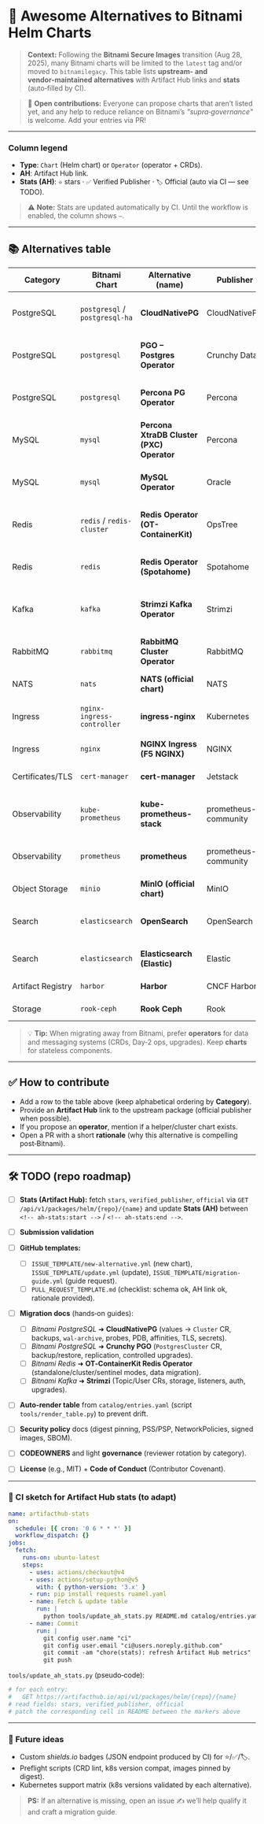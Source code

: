 # 🧭 Awesome Alternatives to Bitnami Helm Charts

> **Context:** Following the **Bitnami Secure Images** transition (Aug 28, 2025), many Bitnami charts will be limited to the `latest` tag and/or moved to `bitnamilegacy`. This table lists **upstream- and vendor‑maintained alternatives** with Artifact Hub links and **stats** (auto‑filled by CI).

> 🙌 **Open contributions:** Everyone can propose charts that aren’t listed yet, and any help to reduce reliance on Bitnami’s *"supra‑governance"* is welcome. Add your entries via PR!

---

### Column legend

* **Type**: `Chart` (Helm chart) or `Operator` (operator + CRDs).
* **AH**: Artifact Hub link.
* **Stats (AH)**: `⭐` stars · `✅` Verified Publisher · `🏷️` Official (auto via CI — see TODO).

> ⚠️ **Note:** Stats are updated automatically by CI. Until the workflow is enabled, the column shows `—`.

---

## 📚 Alternatives table

<!-- ah-stats:start -->

| Category          | Bitnami Chart                  | Alternative (name)                        | Publisher            | Type     | AH                                                                                                                                                                         | Stats (AH) | Notes                                                          |
| ----------------- | ------------------------------ | ----------------------------------------- | -------------------- | -------- | -------------------------------------------------------------------------------------------------------------------------------------------------------------------------- | ---------- | -------------------------------------------------------------- |
| PostgreSQL        | `postgresql` / `postgresql-ha` | **CloudNativePG**                         | CloudNativePG        | Operator | [https://artifacthub.io/packages/helm/cloudnative-pg/cloudnative-pg](https://artifacthub.io/packages/helm/cloudnative-pg/cloudnative-pg)                                   | —          | CNPG operator recommended for prod; `cluster` chart available. |
| PostgreSQL        | `postgresql`                   | **PGO – Postgres Operator**               | Crunchy Data         | Operator | [https://artifacthub.io/packages/olm/community-operators/postgresql](https://artifacthub.io/packages/olm/community-operators/postgresql)                                   | —          | Crunchy’s PGO operator.                                        |
| PostgreSQL        | `postgresql`                   | **Percona PG Operator**                   | Percona              | Operator | [https://artifacthub.io/packages/olm/community-operators/percona-postgresql-operator](https://artifacthub.io/packages/olm/community-operators/percona-postgresql-operator) | —          | Percona flavor (operator + CRDs).                              |
| MySQL             | `mysql`                        | **Percona XtraDB Cluster (PXC) Operator** | Percona              | Operator | [https://artifacthub.io/packages/helm/percona/pxc-operator](https://artifacthub.io/packages/helm/percona/pxc-operator)                                                     | —          | MySQL HA via Galera.                                           |
| MySQL             | `mysql`                        | **MySQL Operator**                        | Oracle               | Operator | [https://artifacthub.io/packages/helm/mysql-operator/mysql-operator](https://artifacthub.io/packages/helm/mysql-operator/mysql-operator)                                   | —          | Oracle MySQL InnoDB Cluster operator.                          |
| Redis             | `redis` / `redis-cluster`      | **Redis Operator (OT-ContainerKit)**      | OpsTree              | Operator | [https://artifacthub.io/packages/helm/ot-container-kit/redis-operator](https://artifacthub.io/packages/helm/ot-container-kit/redis-operator)                               | —          | Operator + `redis` / `redis-cluster` charts.                   |
| Redis             | `redis`                        | **Redis Operator (Spotahome)**            | Spotahome            | Operator | [https://artifacthub.io/packages/helm/redis-operator/redis-operator](https://artifacthub.io/packages/helm/redis-operator/redis-operator)                                   | —          | Popular historical alternative.                                |
| Kafka             | `kafka`                        | **Strimzi Kafka Operator**                | Strimzi              | Operator | [https://artifacthub.io/packages/helm/strimzi/strimzi-kafka-operator](https://artifacthub.io/packages/helm/strimzi/strimzi-kafka-operator)                                 | —          | CNCF ecosystem project.                                        |
| RabbitMQ          | `rabbitmq`                     | **RabbitMQ Cluster Operator**             | RabbitMQ             | Operator | [https://artifacthub.io/packages/olm/community-operators/rabbitmq-cluster-operator](https://artifacthub.io/packages/olm/community-operators/rabbitmq-cluster-operator)     | —          | Official operator (Broadcom/RabbitMQ).                         |
| NATS              | `nats`                         | **NATS (official chart)**                 | NATS                 | Chart    | [https://artifacthub.io/packages/helm/nats/nats](https://artifacthub.io/packages/helm/nats/nats)                                                                           | —          | JetStream/Controller available.                                |
| Ingress           | `nginx-ingress-controller`     | **ingress-nginx**                         | Kubernetes           | Chart    | [https://artifacthub.io/packages/helm/ingress-nginx/ingress-nginx](https://artifacthub.io/packages/helm/ingress-nginx/ingress-nginx)                                       | —          | Official Kubernetes ingress‑nginx chart.                       |
| Ingress           | `nginx`                        | **NGINX Ingress (F5 NGINX)**              | NGINX                | Chart    | [https://artifacthub.io/packages/helm/nginx/nginx-ingress](https://artifacthub.io/packages/helm/nginx/nginx-ingress)                                                       | —          | Vendor variant (commercial options).                           |
| Certificates/TLS  | `cert-manager`                 | **cert-manager**                          | Jetstack             | Chart    | [https://artifacthub.io/packages/helm/cert-manager/cert-manager](https://artifacthub.io/packages/helm/cert-manager/cert-manager)                                           | —          | Certificates (ACME, Vault, Venafi…).                           |
| Observability     | `kube-prometheus`              | **kube-prometheus-stack**                 | prometheus-community | Chart    | [https://artifacthub.io/packages/helm/prometheus-community/kube-prometheus-stack](https://artifacthub.io/packages/helm/prometheus-community/kube-prometheus-stack)         | —          | Prometheus Operator + Grafana.                                 |
| Observability     | `prometheus`                   | **prometheus**                            | prometheus-community | Chart    | [https://artifacthub.io/packages/helm/prometheus-community/prometheus](https://artifacthub.io/packages/helm/prometheus-community/prometheus)                               | —          | Standalone Prometheus.                                         |
| Object Storage    | `minio`                        | **MinIO (official chart)**                | MinIO                | Chart    | [https://artifacthub.io/packages/helm/minio/minio](https://artifacthub.io/packages/helm/minio/minio)                                                                       | —          | S3 on‑prem; operator available.                                |
| Search            | `elasticsearch`                | **OpenSearch**                            | OpenSearch           | Chart    | [https://artifacthub.io/packages/helm/opensearch-project-helm-charts/opensearch](https://artifacthub.io/packages/helm/opensearch-project-helm-charts/opensearch)           | —          | OSS alternative to Elasticsearch.                              |
| Search            | `elasticsearch`                | **Elasticsearch (Elastic)**               | Elastic              | Chart    | [https://artifacthub.io/packages/helm/elastic/elasticsearch](https://artifacthub.io/packages/helm/elastic/elasticsearch)                                                   | —          | Community‑maintained charts; Elastic recommends ECK.           |
| Artifact Registry | `harbor`                       | **Harbor**                                | CNCF Harbor          | Chart    | [https://artifacthub.io/packages/helm/harbor/harbor](https://artifacthub.io/packages/helm/harbor/harbor)                                                                   | —          | Registry + chart repo (OCI/ChartMuseum).                       |
| Storage           | `rook-ceph`                    | **Rook Ceph**                             | Rook                 | Chart    | [https://artifacthub.io/packages/helm/rook/rook-ceph](https://artifacthub.io/packages/helm/rook/rook-ceph)                                                                 | —          | Ceph storage operator (CNCF).                                  |

<!-- ah-stats:end -->

> 💡 **Tip:** When migrating away from Bitnami, prefer **operators** for data and messaging systems (CRDs, Day‑2 ops, upgrades). Keep **charts** for stateless components.

---

## ✅ How to contribute

* Add a row to the table above (keep alphabetical ordering by **Category**).
* Provide an **Artifact Hub** link to the upstream package (official publisher when possible).
* If you propose an **operator**, mention if a helper/cluster chart exists.
* Open a PR with a short **rationale** (why this alternative is compelling post‑Bitnami).

---

## 🛠️ TODO (repo roadmap)

* [ ] **Stats (Artifact Hub):** fetch `stars`, `verified_publisher`, `official` via `GET /api/v1/packages/helm/{repo}/{name}` and update **Stats (AH)** between `<!-- ah-stats:start -->` / `<!-- ah-stats:end -->`.
* [ ] **Submission validation**
* [ ] **GitHub templates:**

  * [ ] `ISSUE_TEMPLATE/new-alternative.yml` (new chart), `ISSUE_TEMPLATE/update.yml` (update), `ISSUE_TEMPLATE/migration-guide.yml` (guide request).
  * [ ] `PULL_REQUEST_TEMPLATE.md` (checklist: schema ok, AH link ok, rationale provided).
* [ ] **Migration docs** (hands‑on guides):

  * [ ] *Bitnami PostgreSQL* ➜ **CloudNativePG** (values → `Cluster` CR, backups, `wal-archive`, probes, PDB, affinities, TLS, secrets).
  * [ ] *Bitnami PostgreSQL* ➜ **Crunchy PGO** (`PostgresCluster` CR, backup/restore, replication, controlled upgrades).
  * [ ] *Bitnami Redis* ➜ **OT‑ContainerKit Redis Operator** (standalone/cluster/sentinel modes, data migration).
  * [ ] *Bitnami Kafka* ➜ **Strimzi** (Topic/User CRs, storage, listeners, auth, upgrades).
* [ ] **Auto‑render table** from `catalog/entries.yaml` (script `tools/render_table.py`) to prevent drift.
* [ ] **Security policy** docs (digest pinning, PSS/PSP, NetworkPolicies, signed images, SBOM).
* [ ] **CODEOWNERS** and light **governance** (reviewer rotation by category).
* [ ] **License** (e.g., MIT) + **Code of Conduct** (Contributor Covenant).

---

### 🧪 CI sketch for Artifact Hub stats (to adapt)

```yaml
name: artifacthub-stats
on:
  schedule: [{ cron: '0 6 * * *' }]
  workflow_dispatch: {}
jobs:
  fetch:
    runs-on: ubuntu-latest
    steps:
      - uses: actions/checkout@v4
      - uses: actions/setup-python@v5
        with: { python-version: '3.x' }
      - run: pip install requests ruamel.yaml
      - name: Fetch & update table
        run: |
          python tools/update_ah_stats.py README.md catalog/entries.yaml
      - name: Commit
        run: |
          git config user.name "ci"
          git config user.email "ci@users.noreply.github.com"
          git commit -am "chore(stats): refresh Artifact Hub metrics" || echo "no changes"
          git push
```

`tools/update_ah_stats.py` (pseudo‑code):

```python
# for each entry:
#   GET https://artifacthub.io/api/v1/packages/helm/{repo}/{name}
# read fields: stars, verified_publisher, official
# patch the corresponding cell in README between the markers above
```

---

### 💬 Future ideas

* Custom *shields.io* badges (JSON endpoint produced by CI) for ⭐/✅/🏷️.
* Preflight scripts (CRD lint, k8s version compat, images pinned by digest).
* Kubernetes support matrix (k8s versions validated by each alternative).

> **PS:** If an alternative is missing, open an issue ✍️ we’ll help qualify it and craft a migration guide.
